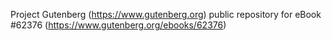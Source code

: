 Project Gutenberg (https://www.gutenberg.org) public repository for eBook #62376 (https://www.gutenberg.org/ebooks/62376)
